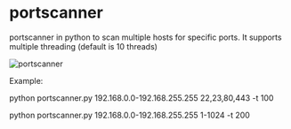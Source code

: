 # portscanner
portscanner in python to scan multiple hosts for specific ports.
It supports multiple threading (default is 10 threads)

![portscanner](https://user-images.githubusercontent.com/121404035/219864809-429c7b22-69dc-4f1e-b717-3ae90493836e.png)

Example:

python portscanner.py 192.168.0.0-192.168.255.255 22,23,80,443 -t 100

python portscanner.py 192.168.0.0-192.168.255.255 1-1024 -t 200
